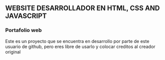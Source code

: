 ## WEBSITE DESARROLLADOR EN HTML, CSS AND JAVASCRIPT

### Portafolio web

<p>Este es un proyecto que se encuentra en desarrollo por parte de este usuario de github, pero eres libre de usarlo y colocar creditos al creador original</p>
